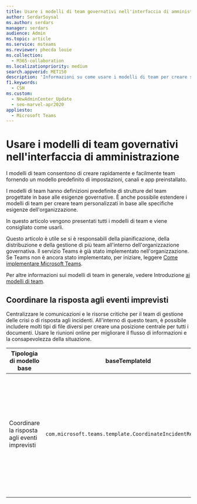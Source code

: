 ```yaml
---
title: Usare i modelli di team governativi nell'interfaccia di amministrazione
author: SerdarSoysal
ms.author: serdars
manager: serdars
audience: Admin
ms.topic: article
ms.service: msteams
ms.reviewer: phecda louie
ms.collection:
  - M365-collaboration
ms.localizationpriority: medium
search.appverid: MET150
description: 'Informazioni su come usare i modelli di team per creare strutture del team progettate per le esigenze del governo, fornendo impostazioni predefinite, canali e app preinstallato tramite l''interfaccia di amministrazione.'
f1.keywords:
  - CSH
ms.custom:
  - NewAdminCenter_Update
  - seo-marvel-apr2020
appliesto:
  - Microsoft Teams
---
```


# <a name="use-government-team-templates-in-the-admin-center"></a>Usare i modelli di team governativi nell'interfaccia di amministrazione

I modelli di team consentono di creare rapidamente e facilmente team fornendo un modello predefinito di impostazioni, canali e app preinstallato.

I modelli di team hanno definizioni predefinite di strutture del team progettate in base alle esigenze governative. È anche possibile estendere i modelli di team per creare team personalizzati in base alle specifiche esigenze dell'organizzazione.

In questo articolo vengono presentati tutti i modelli di team e viene consigliato come usarli.

Questo articolo è utile se si è responsabili della pianificazione, della distribuzione e della gestione di più team all'interno dell'organizzazione governativa. Il servizio Teams è già stato implementato nell'organizzazione. Se Teams non è ancora stato implementato, per iniziare, leggere [Come implementare Microsoft Teams](./deploy-overview.md).

Per altre informazioni sui modelli di team in generale, vedere Introduzione [ai modelli di team](get-started-with-teams-templates-in-the-admin-console.md).

## <a name="coordinate-incident-response"></a>Coordinare la risposta agli eventi imprevisti

Centralizzare le comunicazioni e le risorse critiche per il team di gestione delle crisi o di risposta agli incidenti. All'interno di questo team, è possibile includere molti tipi di file diversi per creare una posizione centrale per tutti i documenti. Usare le riunioni online per migliorare il flusso di informazioni e la consapevolezza della situazione.

| Tipologia di modello base |baseTemplateId | Proprietà del modello base |
|-------------------|-------|---------------------------------------------------------------------------|
|Coordinare la risposta agli eventi imprevisti|`com.microsoft.teams.template.CoordinateIncidentResponse`|Canali: <ul><li>Generale<li>Annunci</li><li>Logistica</li><li>Pianificazione</li><li>Ripristino</li><li>Urgente</li></ul> App: <ul><li>Wiki</li><li>Excel</li><li>OneNote</li><li>SharePoint</li><li>Planner</li></ul>|
||||